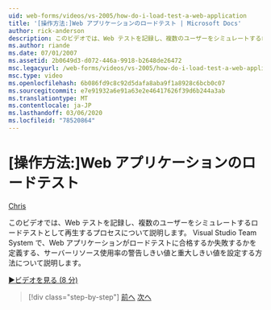 ```yaml
---
uid: web-forms/videos/vs-2005/how-do-i-load-test-a-web-application
title: '[操作方法:]Web アプリケーションのロードテスト | Microsoft Docs'
author: rick-anderson
description: このビデオでは、Web テストを記録し、複数のユーザーをシミュレートするロードテストとして再生するプロセスについて説明します。 Visual Studio について
ms.author: riande
ms.date: 07/01/2007
ms.assetid: 2b0649d3-d072-446a-9918-b2648de26472
msc.legacyurl: /web-forms/videos/vs-2005/how-do-i-load-test-a-web-application
msc.type: video
ms.openlocfilehash: 6b086fd9c8c92d5dafa8aba9f1a8928c6bcb0c07
ms.sourcegitcommit: e7e91932a6e91a63e2e46417626f39d6b244a3ab
ms.translationtype: MT
ms.contentlocale: ja-JP
ms.lasthandoff: 03/06/2020
ms.locfileid: "78520864"
---
```

# <a name="how-do-i-load-test-a-web-application"></a>[操作方法:]Web アプリケーションのロードテスト

[Chris](https://twitter.com/CMenegay)

このビデオでは、Web テストを記録し、複数のユーザーをシミュレートするロードテストとして再生するプロセスについて説明します。 Visual Studio Team System で、Web アプリケーションがロードテストに合格するか失敗するかを定義する、サーバーリソース使用率の警告しきい値と重大しきい値を設定する方法について説明します。

[&#9654;ビデオを見る (8 分)](https://channel9.msdn.com/Blogs/ASP-NET-Site-Videos/how-do-i-load-test-a-web-application)

> [!div class="step-by-step"]
> [前へ](how-do-i-practice-test-driven-development.md)
> [次へ](how-do-i-tune-web-application-performance-with-profiling.md)
